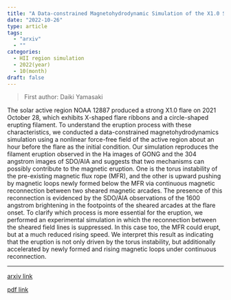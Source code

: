 ```yaml
---
title: "A Data-constrained Magnetohydrodynamic Simulation of the X1.0 Solar Flare of 2021 October 28"
date: "2022-10-26"
type: article
tags:
  - "arxiv"
  - ""
categories:
  - HII region simulation
  - 2022(year)
  - 10(month)
draft: false
---
```


> First author: Daiki Yamasaki

 The solar active region NOAA 12887 produced a strong X1.0 flare on 2021
October 28, which exhibits X-shaped flare ribbons and a circle-shaped erupting
filament. To understand the eruption process with these characteristics, we
conducted a data-constrained magnetohydrodynamics simulation using a nonlinear
force-free field of the active region about an hour before the flare as the
initial condition. Our simulation reproduces the filament eruption observed in
the Ha images of GONG and the 304 angstrom images of SDO/AIA and suggests that
two mechanisms can possibly contribute to the magnetic eruption. One is the
torus instability of the pre-existing magnetic flux rope (MFR), and the other
is upward pushing by magnetic loops newly formed below the MFR via continuous
magnetic reconnection between two sheared magnetic arcades. The presence of
this reconnection is evidenced by the SDO/AIA observations of the 1600 angstrom
brightening in the footpoints of the sheared arcades at the flare onset. To
clarify which process is more essential for the eruption, we performed an
experimental simulation in which the reconnection between the sheared field
lines is suppressed. In this case too, the MFR could erupt, but at a much
reduced rising speed. We interpret this result as indicating that the eruption
is not only driven by the torus instability, but additionally accelerated by
newly formed and rising magnetic loops under continuous reconnection.

---
[arxiv link](http://arxiv.org/abs/2210.14563v1)

[pdf link](http://arxiv.org/pdf/2210.14563v1)